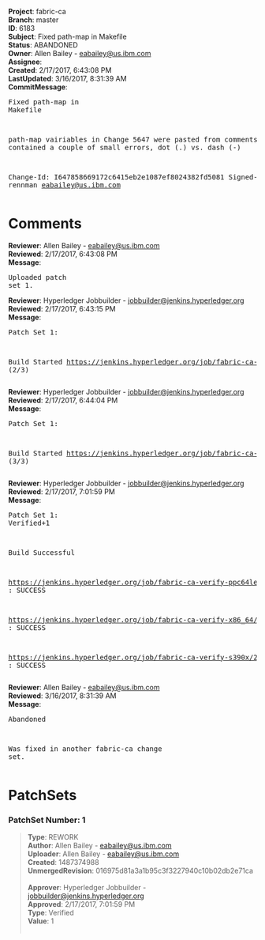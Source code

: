 <strong>Project</strong>: fabric-ca<br><strong>Branch</strong>: master<br><strong>ID</strong>: 6183<br><strong>Subject</strong>: Fixed path-map in Makefile<br><strong>Status</strong>: ABANDONED<br><strong>Owner</strong>: Allen Bailey - eabailey@us.ibm.com<br><strong>Assignee</strong>:<br><strong>Created</strong>: 2/17/2017, 6:43:08 PM<br><strong>LastUpdated</strong>: 3/16/2017, 8:31:39 AM<br><strong>CommitMessage</strong>:<br><pre>Fixed path-map in Makefile

path-map vairiables in Change 5647 were pasted
from comments and contained a couple of small errors,
dot (.) vs. dash (-)

Change-Id: I647858669172c6415eb2e1087ef8024382fd5081
Signed-off-by: rennman <eabailey@us.ibm.com>
</pre><h1>Comments</h1><strong>Reviewer</strong>: Allen Bailey - eabailey@us.ibm.com<br><strong>Reviewed</strong>: 2/17/2017, 6:43:08 PM<br><strong>Message</strong>: <pre>Uploaded patch set 1.</pre><strong>Reviewer</strong>: Hyperledger Jobbuilder - jobbuilder@jenkins.hyperledger.org<br><strong>Reviewed</strong>: 2/17/2017, 6:43:15 PM<br><strong>Message</strong>: <pre>Patch Set 1:

Build Started https://jenkins.hyperledger.org/job/fabric-ca-verify-s390x/224/ (2/3)</pre><strong>Reviewer</strong>: Hyperledger Jobbuilder - jobbuilder@jenkins.hyperledger.org<br><strong>Reviewed</strong>: 2/17/2017, 6:44:04 PM<br><strong>Message</strong>: <pre>Patch Set 1:

Build Started https://jenkins.hyperledger.org/job/fabric-ca-verify-x86_64/220/ (3/3)</pre><strong>Reviewer</strong>: Hyperledger Jobbuilder - jobbuilder@jenkins.hyperledger.org<br><strong>Reviewed</strong>: 2/17/2017, 7:01:59 PM<br><strong>Message</strong>: <pre>Patch Set 1: Verified+1

Build Successful 

https://jenkins.hyperledger.org/job/fabric-ca-verify-ppc64le/219/ : SUCCESS

https://jenkins.hyperledger.org/job/fabric-ca-verify-x86_64/220/ : SUCCESS

https://jenkins.hyperledger.org/job/fabric-ca-verify-s390x/224/ : SUCCESS</pre><strong>Reviewer</strong>: Allen Bailey - eabailey@us.ibm.com<br><strong>Reviewed</strong>: 3/16/2017, 8:31:39 AM<br><strong>Message</strong>: <pre>Abandoned

Was fixed in another fabric-ca change set.</pre><h1>PatchSets</h1><h3>PatchSet Number: 1</h3><blockquote><strong>Type</strong>: REWORK<br><strong>Author</strong>: Allen Bailey - eabailey@us.ibm.com<br><strong>Uploader</strong>: Allen Bailey - eabailey@us.ibm.com<br><strong>Created</strong>: 1487374988<br><strong>UnmergedRevision</strong>: 016975d81a3a1b95c3f3227940c10b02db2e71ca<br><br><strong>Approver</strong>: Hyperledger Jobbuilder - jobbuilder@jenkins.hyperledger.org<br><strong>Approved</strong>: 2/17/2017, 7:01:59 PM<br><strong>Type</strong>: Verified<br><strong>Value</strong>: 1<br><br></blockquote>